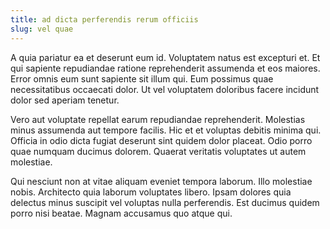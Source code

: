 ```yaml
---
title: ad dicta perferendis rerum officiis
slug: vel quae
---
```


A quia pariatur ea et deserunt eum id. Voluptatem natus est excepturi et. Et qui sapiente repudiandae ratione reprehenderit assumenda et eos maiores. Error omnis eum sunt sapiente sit illum qui. Eum possimus quae necessitatibus occaecati dolor. Ut vel voluptatem doloribus facere incidunt dolor sed aperiam tenetur.

Vero aut voluptate repellat earum repudiandae reprehenderit. Molestias minus assumenda aut tempore facilis. Hic et et voluptas debitis minima qui. Officia in odio dicta fugiat deserunt sint quidem dolor placeat. Odio porro quae numquam ducimus dolorem. Quaerat veritatis voluptates ut autem molestiae.

Qui nesciunt non at vitae aliquam eveniet tempora laborum. Illo molestiae nobis. Architecto quia laborum voluptates libero. Ipsam dolores quia delectus minus suscipit vel voluptas nulla perferendis. Est ducimus quidem porro nisi beatae. Magnam accusamus quo atque qui.
